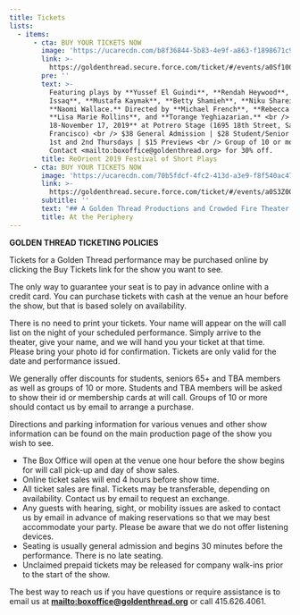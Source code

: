 ```yaml
---
title: Tickets
lists:
  - items:
      - cta: BUY YOUR TICKETS NOW
        image: 'https://ucarecdn.com/b8f36844-5b83-4e9f-a863-f1898671c9fe/'
        link: >-
          https://goldenthread.secure.force.com/ticket/#/events/a0Sf1000006r1HhEAI
        pre: ''
        text: >-
          Featuring plays by **Yussef El Guindi**, **Rendah Heywood**, **Lameece
          Issaq**, **Mustafa Kaymak**, **Betty Shamieh**, **Niku Sharei**, and
          **Naomi Wallace.** Directed by **Michael French**, **Rebecca Novick**,
          **Lisa Marie Rollins**, and **Torange Yeghiazarian.** <br /> **October
          18-November 17, 2019** at Potrero Stage (1695 18th Street, San
          Francisco) <br /> $38 General Admission | $28 Student/Senior 65+ | $20
          1st and 2nd Thursdays | $15 Previews <br /> Group of 10 or more?
          Contact <mailto:boxoffice@goldenthread.org> for 30% off.
        title: ReOrient 2019 Festival of Short Plays
      - cta: BUY YOUR TICKETS NOW
        image: 'https://ucarecdn.com/70b5fdcf-4fc2-413d-a3e9-f8f540ac47ad/'
        link: >-
          https://goldenthread.secure.force.com/ticket/#/events/a0S3Z000006fbQvUAI
        subtitle: ''
        text: "## A Golden Thread Productions and Crowded Fire Theater Company Co-Production\r\n\nSet in Istanbul and Paris, **AT THE PERIPHERY** is a new play that focuses on the rarely told stories of migrants in Istanbul’s urban slums. **Sedef Ecer’s** new play takes a lyrical, funny, and deeply human look at hope and home against all odds. Directed by **Erin Gilley**, the play examines homelessness and displacement in Istanbul with an expansive global lens that brings it home to the San Francisco Bay Area where these issues are extremely palpable and relevant.\n\nThis production marks both At the Periphery’s US premiere as well as **the first co-production between Golden Thread Productions and Crowded Fire Theater**.\n\n**February 23 - April 4, 2020** at Potrero Stage (1695 18th Street, San Francisco) \\\n$50-38 General Admission | $28 Student/Senior 65+ | $20 1st and 2nd Thursdays | $15 Previews\\\nGroup of 10 or more? Contact <mailto:boxoffice@goldenthread.org> for 30% off."
        title: At the Periphery
---
```

**GOLDEN THREAD TICKETING POLICIES**

Tickets for a Golden Thread performance may be purchased online by clicking the Buy Tickets link for the show you want to see.

The only way to guarantee your seat is to pay in advance online with a credit card. You can purchase tickets with cash at the venue an hour before the show, but that is based solely on availability.

There is no need to print your tickets. Your name will appear on the will call list on the night of your scheduled performance. Simply arrive to the theater, give your name, and we will hand you your ticket at that time. Please bring your photo id for confirmation. Tickets are only valid for the date and performance issued.

We generally offer discounts for students, seniors 65+ and TBA members as well as groups of 10 or more. Students and TBA members will be asked to show their id or membership cards at will call. Groups of 10 or more should contact us by email to arrange a purchase.

Directions and parking information for various venues and other show information can be found on the main production page of the show you wish to see.

* The Box Office will open at the venue one hour before the show begins for will call pick-up and day of show sales.
* Online ticket sales will end 4 hours before show time.
* All ticket sales are final. Tickets may be transferable, depending on availability. Contact us by email to request an exchange.
* Any guests with hearing, sight, or mobility issues are asked to contact us by email in advance of making reservations so that we may best accommodate your party. Please be aware that we do not offer listening devices.
* Seating is usually general admission and begins 30 minutes before the performance. There is no late seating.
* Unclaimed prepaid tickets may be released for company walk-ins prior to the start of the show.

The best way to reach us if you have questions or require assistance is to email us at **<mailto:boxoffice@goldenthread.org>** or call 415.626.4061.
